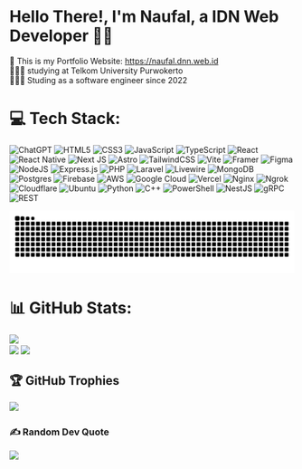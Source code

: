 # Hello There!, I'm Naufal, a IDN Web Developer 👋🏼
🛜 This is my Portfolio Website: https://naufal.dnn.web.id <br>👨🏼‍🎓 studying at Telkom University Purwokerto<br>👨🏼‍💻 Studing as a software engineer since 2022 <br>

# 💻 Tech Stack:
![ChatGPT](https://img.shields.io/badge/ChatGPT-41B883?style=for-the-badge&logo=openai&logoColor=white&color=D11EB0) ![HTML5](https://img.shields.io/badge/html5-%23E34F26.svg?style=for-the-badge&logo=html5&logoColor=white&color=D11EB0) ![CSS3](https://img.shields.io/badge/css3-%231572B6.svg?style=for-the-badge&logo=css3&logoColor=white&color=D11EB0) ![JavaScript](https://img.shields.io/badge/javascript-%23323330.svg?style=for-the-badge&logo=javascript&logoColor=%23F7DF1E&color=D11EB0) ![TypeScript](https://img.shields.io/badge/typescript-%23007ACC.svg?style=for-the-badge&logo=typescript&logoColor=white&color=D11EB0) ![React](https://img.shields.io/badge/react-%2320232a.svg?style=for-the-badge&logo=react&logoColor=%2361DAFB&color=D11EB0) ![React Native](https://img.shields.io/badge/ReactNative-%2320232a.svg?style=for-the-badge&logo=react&logoColor=%2361DAFB&color=D11EB0) ![Next JS](https://img.shields.io/badge/Next-black?style=for-the-badge&logo=next.js&logoColor=white&color=D11EB0) ![Astro](https://img.shields.io/badge/Astro-%23bc52ee.svg?style=for-the-badge&logo=astro&logoColor=white&color=D11EB0) ![TailwindCSS](https://img.shields.io/badge/tailwindcss-%2338B2AC.svg?style=for-the-badge&logo=tailwind-css&logoColor=white&color=D11EB0) ![Vite](https://img.shields.io/badge/vite-%23646CFF.svg?style=for-the-badge&logo=vite&logoColor=white&color=D11EB0) ![Framer](https://img.shields.io/badge/Framer-black?style=for-the-badge&logo=framer&logoColor=blue&color=D11EB0) ![Figma](https://img.shields.io/badge/figma-%23F24E1E.svg?style=for-the-badge&logo=figma&logoColor=white&color=D11EB0) ![NodeJS](https://img.shields.io/badge/node.js-6DA55F?style=for-the-badge&logo=node.js&logoColor=white&color=D11EB0) ![Express.js](https://img.shields.io/badge/express.js-%23404d59.svg?style=for-the-badge&logo=express&logoColor=%2361DAFB&color=D11EB0) ![PHP](https://img.shields.io/badge/PHP-%23777BB4.svg?style=for-the-badge&logo=php&logoColor=white&color=D11EB0) ![Laravel](https://img.shields.io/badge/laravel-%23FF2D20.svg?style=for-the-badge&logo=laravel&logoColor=white&color=D11EB0) ![Livewire](https://img.shields.io/badge/Livewire-%231c2d3f.svg?style=for-the-badge&logo=laravel&logoColor=white&color=D11EB0) ![MongoDB](https://img.shields.io/badge/MongoDB-%234ea94b.svg?style=for-the-badge&logo=mongodb&logoColor=white&color=D11EB0) ![Postgres](https://img.shields.io/badge/postgres-%23316192.svg?style=for-the-badge&logo=postgresql&logoColor=white&color=D11EB0) ![Firebase](https://img.shields.io/badge/Firebase-039BE5?style=for-the-badge&logo=Firebase&logoColor=white&color=D11EB0) ![AWS](https://img.shields.io/badge/AWS-%23FF9900.svg?style=for-the-badge&logo=amazon-aws&logoColor=white&color=D11EB0) ![Google Cloud](https://img.shields.io/badge/GoogleCloud-%234285F4.svg?style=for-the-badge&logo=google-cloud&logoColor=white&color=D11EB0) ![Vercel](https://img.shields.io/badge/vercel-%23000000.svg?style=for-the-badge&logo=vercel&logoColor=white&color=D11EB0) ![Nginx](https://img.shields.io/badge/nginx-%23009639.svg?style=for-the-badge&logo=nginx&logoColor=white&color=D11EB0) ![Ngrok](https://img.shields.io/badge/ngrok-1F1F1F?style=for-the-badge&logo=ngrok&logoColor=white&color=D11EB0) ![Cloudflare](https://img.shields.io/badge/cloudflare-F38020?style=for-the-badge&logo=cloudflare&logoColor=white&color=D11EB0) ![Ubuntu](https://img.shields.io/badge/ubuntu-E95420?style=for-the-badge&logo=ubuntu&logoColor=white&color=D11EB0) ![Python](https://img.shields.io/badge/python-%2314354C.svg?style=for-the-badge&logo=python&logoColor=white&color=D11EB0) ![C++](https://img.shields.io/badge/C++-%2300599C.svg?style=for-the-badge&logo=c%2B%2B&logoColor=white&color=D11EB0) ![PowerShell](https://img.shields.io/badge/PowerShell-%235391FE.svg?style=for-the-badge&logo=powershell&logoColor=white&color=D11EB0) ![NestJS](https://img.shields.io/badge/NestJS-%23D11EB0.svg?style=for-the-badge&logo=nestjs&logoColor=white) ![gRPC](https://img.shields.io/badge/gRPC-%23D11EB0.svg?style=for-the-badge&logo=grpc&logoColor=white) ![REST](https://img.shields.io/badge/REST-%23D11EB0.svg?style=for-the-badge&logo=rest&logoColor=white)




<picture>
  <source media="(prefers-color-scheme: dark)" srcset="https://github.com/NaufalAnantaSE/NaufalAnantaSE/blob/output/github-snake-dark.svg">
  <source media="(prefers-color-scheme: light)" srcset="https://github.com/NaufalAnantaSE/NaufalAnantaSE/blob/output/github-snake.svg">
  <img alt="Snake animation" src="https://github.com/NaufalAnantaSE/NaufalAnantaSE/blob/output/github-snake.svg">
</picture>

# 📊 GitHub Stats:
![](https://nirzak-streak-stats.vercel.app/?user=NaufalAnantaSE&theme=radical&hide_border=false)<br/>
![](https://github-readme-stats.vercel.app/api?username=NaufalAnantaSE&theme=radical&hide_border=false&include_all_commits=true&count_private=true)
![](https://github-readme-stats.vercel.app/api/top-langs/?username=NaufalAnantaSE&theme=radical&hide_border=false&include_all_commits=true&count_private=true&layout=compact)



## 🏆 GitHub Trophies
![](https://github-profile-trophy.vercel.app/?username=NaufalAnantaSE&theme=radical&no-frame=false&no-bg=true&margin-w=4)

### ✍️ Random Dev Quote
![](https://quotes-github-readme.vercel.app/api?type=horizontal&theme=radical)
